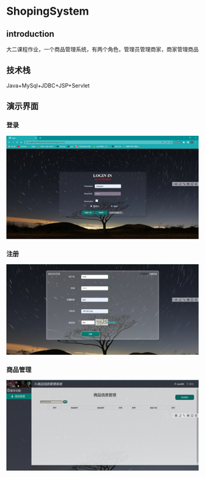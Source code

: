 # ShopingSystem
## introduction
大二课程作业，一个商品管理系统，有两个角色，管理员管理商家，商家管理商品
## 技术栈
Java+MySql+JDBC+JSP+Servlet

## 演示界面

### 登录

![image-20230508202916446](README.assets/image-20230508202916446.png)

### 注册

![image-20230508203009940](README.assets/image-20230508203009940.png)

### 商品管理

![image-20230508203105627](README.assets/image-20230508203105627.png)
